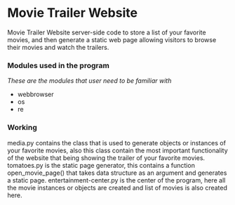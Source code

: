 # Movie Trailer Website
Movie Trailer Website server-side code to store a list of your favorite movies, and then generate a static web page allowing visitors to browse their movies and watch the trailers.

### Modules used in the program
_These are the modules that user need to be familiar with_
   - webbrowser
   - os
   - re

### Working
media.py contains the class that is used to generate objects or instances of your favorite movies, also this class contain the most important functionality of the website that being showing the trailer of your favorite movies.
tomatoes.py is the static page generator, this contains a function open_movie_page() that takes data structure as an argument and generates a static page.
entertainment-center.py is the center of the program, here all the movie instances or objects are created and list of movies is also created here.
